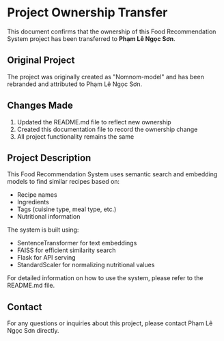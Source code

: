 # Project Ownership Transfer

This document confirms that the ownership of this Food Recommendation System project has been transferred to **Phạm Lê Ngọc Sơn**.

## Original Project

The project was originally created as "Nomnom-model" and has been rebranded and attributed to Phạm Lê Ngọc Sơn.

## Changes Made

1. Updated the README.md file to reflect new ownership
2. Created this documentation file to record the ownership change
3. All project functionality remains the same

## Project Description

This Food Recommendation System uses semantic search and embedding models to find similar recipes based on:
- Recipe names
- Ingredients
- Tags (cuisine type, meal type, etc.)
- Nutritional information

The system is built using:
- SentenceTransformer for text embeddings
- FAISS for efficient similarity search
- Flask for API serving
- StandardScaler for normalizing nutritional values

For detailed information on how to use the system, please refer to the README.md file.

## Contact

For any questions or inquiries about this project, please contact Phạm Lê Ngọc Sơn directly. 